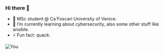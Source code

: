 ### Hi there 👋
- 🔭 MSc student @ Ca'Foscari University of Venice.
- 🌱 I’m currently learning about cybersecurity, also some other stuff like ansible.
- ⚡ Fun fact: quack.
   
![You](https://komarev.com/ghpvc/?username=t00m-s)
<!--
**t00m-s/t00m-s** is a ✨ _special_ ✨ repository because its `README.md` (this file) appears on your GitHub profile.

Here are some ideas to get you started:

- 👯 I’m looking to collaborate on ...
- 🤔 I’m looking for help with ...
- 💬 Ask me about ...
- 📫 How to reach me: ...
- 😄 Pronouns: ...

-->
